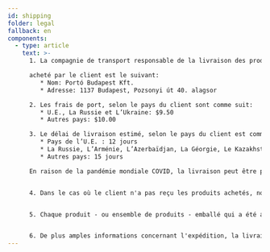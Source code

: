 ```yaml
---
id: shipping
folder: legal
fallback: en
components:
  - type: article
    text: >-
      1. La compagnie de transport responsable de la livraison des produits

      acheté par le client est le suivant:
         * Nom: Portó Budapest Kft.
         * Adresse: 1137 Budapest, Pozsonyi út 40. alagsor

      2. Les frais de port, selon le pays du client sont comme suit:
         * U.E., La Russie et L’Ukraine: $9.50
         * Autres pays: $10.00

      3. Le délai de livraison estimé, selon le pays du client est comme suit:
         * Pays de l’U.E. : 12 jours
         * La Russie, L’Arménie, L’Azerbaïdjan, La Géorgie, Le Kazakhstan, Le Kirghizistan, La Moldavie, Le Tadjikistan, Le Turkménistan,L’Ukraine, L’Ouzbékistan: 19 jours
         * Autres pays: 15 jours

      En raison de la pandémie mondiale COVID, la livraison peut être plus longue que d'habitude.


      4. Dans le cas où le client n'a pas reçu les produits achetés, nous recommandons de contacter notre société par l'adresse e-mail suivante: [shop@urosystem.com](mailto:shop@urosystem.com)


      5. Chaque produit - ou ensemble de produits - emballé qui a été acheté séparément doit être expédié en tant qu'unité distincte.


      6. De plus amples informations concernant l'expédition, la livraison et le remboursement qui n'ont pas été détaillées ci-dessus sont incluses dans notre [Conditions Générales](/terms-of-service).
---
```

